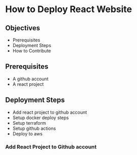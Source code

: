 # How to Deploy React Website
## Objectives
* Prerequisites
* Deployment Steps
* How to Contribute

## Prerequisites
* A github account
* A react project

## Deployment  Steps
* Add react project to github account
* Setup docker deploy steps
* Setup terraform
* Setup github actions
* Deploy to aws

### Add React Project to Github account



